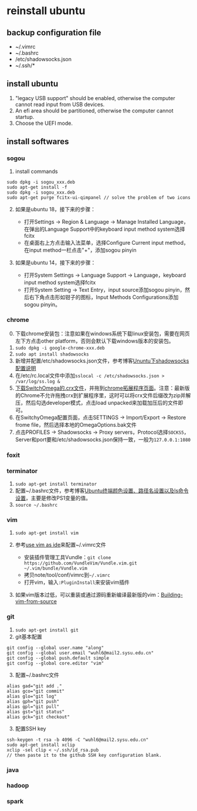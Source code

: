 # reinstall ubuntu

## backup configuration file
* ~/.vimrc
* ~/.bashrc
* /etc/shadowsocks.json
* ~/.ssh/\*

## install ubuntu
1. "legacy USB support" should be enabled, otherwise the computer cannot read input from USB devices.
2. An efi area should be partitioned, otherwise the computer cannot startup.
3. Choose the UEFI mode.

## install softwares

### sogou
1. install commands
```
sudo dpkg -i sogou_xxx.deb
sudo apt-get install -f
sudo dpkg -i sogou_xxx.deb
sudo apt-get purge fcitx-ui-qimpanel // solve the problem of two icons
```

2. 如果是ubuntu 18，接下来的步骤：
    * 打开Settings -> Region & Language -> Manage Installed Language，在弹出的Language Support中的keyboard input method system选择fcitx
    * 在桌面右上方点击输入法菜单，选择Configure Current input method，在input method一栏点击"+"，添加sogou pinyin

3. 如果是ubuntu 14，接下来的步骤：
    * 打开System Settings -> Language Support -> Language，keyboard input method system选择fcitx
    * 打开System Setting -> Text Entry，input source添加sogou pinyin，然后右下角点击形如钳子的图标，Input Methods Configurations添加sogou pinyin。

### chrome
0. 下载chrome安装包：注意如果在windows系统下载linux安装包，需要在网页左下方点击other platform，否则会默认下载windows版本的安装包。
1. `sudo dpkg -i google-chrome-xxx.deb`
2. `sudo apt install shadowsocks`
3. 新增并配置/etc/shadowsocks.json文件，参考博客[Ununtu下shadowsocks配置说明](https://www.linuxidc.com/Linux/2015-09/123579.htm)
4. 在/etc/rc.local文件中添加`sslocal -c /etc/shadowsocks.json > /var/log/ss.log &`
5. [下载SwitchOmega的.crx文件](https://www.switchyomega.com/download.html)，并拖到[chrome拓展程序页面](chrome://extensions/)。注意：最新版的Chrome不允许拖拽crx到扩展程序里，这时可以将crx文件后缀改为zip并解压，然后勾选developer模式，点击load unpacked来加载加压后的文件即可。
6. 在SwitchyOmega配置页面，点击SETTINGS -> Import/Export -> Restore frome file，然后选择本地的OmegaOptions.bak文件
7. 点击PROFILES -> Shadowsocks -> Proxy servers，Protocol选择`SOCKS5`，Server和port要和/etc/shadowsocks.json保持一致，一般为`127.0.0.1:1080`

### foxit

### terminator
1. `sudo apt-get install terminator`
2. 配置~/.bashrc文件，参考博客[Ubuntu终端颜色设置、路径名设置以及ls命令设置](http://blog.sina.com.cn/s/blog_65a8ab5d0101g6cf.html)，主要是修改PS1变量的值。
3. `source ~/.bashrc`

### vim
1. `sudo apt-get install vim`
2. 参考[use vim as ide](https://github.com/yangyangwithgnu/use_vim_as_ide)来配置~/.vimrc文件
    * 安装插件管理工具Vundle：`git clone https://github.com/VundleVim/Vundle.vim.git ~/.vim/bundle/Vundle.vim`
    * 拷贝note/tool/conf/vimrc到`~/.vimrc`
    * 打开vim，输入`:PluginInstall`来安装vim插件

3. 如果vim版本过低，可以重装或通过源码重新编译最新版的vim：[Building-vim-from-source](https://github.com/Valloric/YouCompleteMe/wiki/Building-Vim-from-source)

### git
1. `sudo apt-get install git`
2. git基本配置
```
git config --global user.name "along"
git config --global user.email "wuhl6@mail2.sysu.edu.cn"
git config --global push.default simple
git config --global core.editor "vim"
```
3. 配置~/.bashrc文件
```
alias gad="git add ."
alias gco="git commit"
alias glo="git log"
alias gph="git push"
alias gpl="git pull"
alias gst="git status"
alias gck="git checkout"
```
3. 配置SSH key
```
ssh-keygen -t rsa -b 4096 -C "wuhl6@mail2.sysu.edu.cn"
sudo apt-get install xclip
xclip -sel clip < ~/.ssh/id_rsa.pub
// then paste it to the github SSH key configuration blank.
```

### java

### hadoop

### spark
